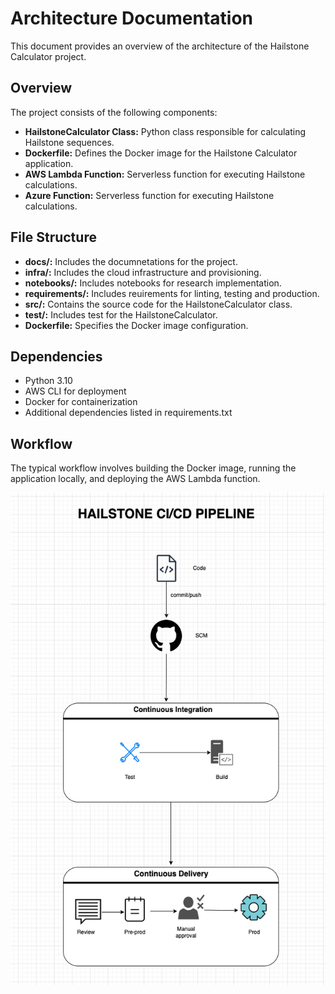 # Architecture Documentation

This document provides an overview of the architecture of the Hailstone Calculator project.

## Overview

The project consists of the following components:

- **HailstoneCalculator Class:** Python class responsible for calculating Hailstone sequences.
- **Dockerfile:** Defines the Docker image for the Hailstone Calculator application.
- **AWS Lambda Function:** Serverless function for executing Hailstone calculations.
- **Azure Function:** Serverless function for executing Hailstone calculations.

## File Structure

- **docs/:** Includes the documnetations for the project.
- **infra/:** Includes the cloud infrastructure and provisioning.
- **notebooks/:** Includes notebooks for research implementation.
- **requirements/:** Includes reuirements for linting, testing and production.
- **src/:** Contains the source code for the HailstoneCalculator class.
- **test/:** Includes test for the HailstoneCalculator.
- **Dockerfile:** Specifies the Docker image configuration.


## Dependencies

- Python 3.10
- AWS CLI for deployment
- Docker for containerization
- Additional dependencies listed in requirements.txt

## Workflow

The typical workflow involves building the Docker image, running the application locally, and deploying the AWS Lambda function.


![Hailstone Calculator CICD](cicd.png)